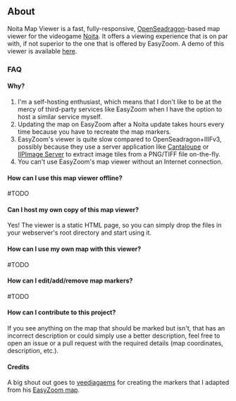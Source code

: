 ## About

Noita Map Viewer is a fast, fully-responsive, [OpenSeadragon](https://openseadragon.github.io)-based map viewer for the videogame [Noita](https://noitagame.com). It offers a viewing experience that is on par with, if not superior to the one that is offered by EasyZoom. A demo of this viewer is available [here](https://noita.datahoarder.dev).

### FAQ
#### Why?
1. I'm a self-hosting enthusiast, which means that I don't like to be at the mercy of third-party services like EasyZoom when I have the option to host a similar service myself.
2. Updating the map on EasyZoom after a Noita update takes hours every time because you have to recreate the map markers.
3. EasyZoom's viewer is quite slow compared to OpenSeadragon+IIIFv3, possibly because they use a server application like [Cantaloupe](https://cantaloupe-project.github.io) or [IIPImage Server](https://iipimage.sourceforge.io) to extract image tiles from a PNG/TIFF file on-the-fly.
4. You can't use EasyZoom's map viewer without an Internet connection.

#### How can I use this map viewer offline?
#TODO

#### Can I host my own copy of this map viewer?
Yes! The viewer is a static HTML page, so you can simply drop the files in your webserver's root directory and start using it.

#### How can I use my own map with this viewer?
#TODO

#### How can I edit/add/remove map markers?
#TODO

#### How can I contribute to this project?
If you see anything on the map that should be marked but isn't, that has an incorrect description or could simply use a better description, feel free to open an issue or a pull request with the required details (map coordinates, description, etc.).

#### Credits
A big shout out goes to [veediagaems](https://www.twitch.tv/veediagaems) for creating the markers that I adapted from his [EasyZoom map](https://www.easyzoom.com/image/260463).
